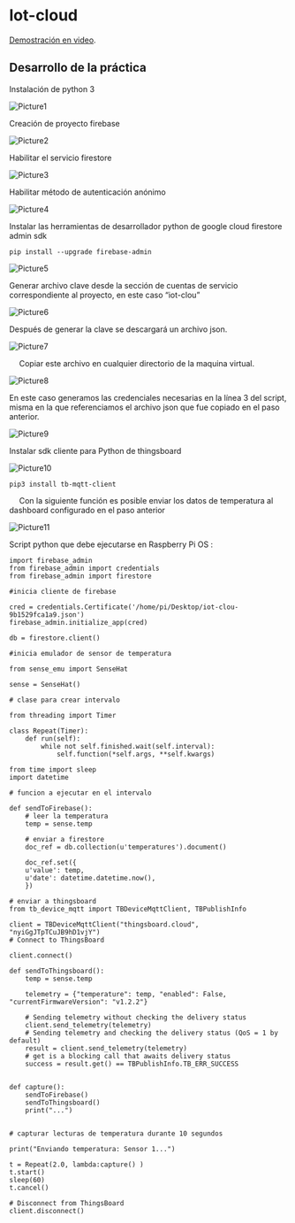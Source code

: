 # lot-cloud

[Demostración en video](https://youtu.be/kMU-U_RUYlw).

## Desarrollo de la práctica 

Instalación de python 3

![Picture1](https://user-images.githubusercontent.com/52419137/156303945-3aff548a-3048-48a9-ae26-2b067ba892b8.png)

Creación de proyecto firebase

![Picture2](https://user-images.githubusercontent.com/52419137/156304186-fdc15988-fab7-444c-ab4f-7bc3b3fe15bd.png)

Habilitar el servicio firestore

![Picture3](https://user-images.githubusercontent.com/52419137/156304199-5979f9d2-6693-4852-8982-2e92e2560c92.png)

Habilitar método de autenticación anónimo
 
![Picture4](https://user-images.githubusercontent.com/52419137/156304211-23ea37cc-0aa2-42ca-a409-07acf2b384d8.png)


Instalar las herramientas de desarrollador python de google cloud firestore admin sdk

```pip install --upgrade firebase-admin```

![Picture5](https://user-images.githubusercontent.com/52419137/156304232-41245633-a0d3-4da8-a715-ad232d8f85cb.png)

Generar archivo clave desde la sección de cuentas de servicio correspondiente al proyecto, en este caso “iot-clou”

![Picture6](https://user-images.githubusercontent.com/52419137/156304442-859c7e8e-1946-4b6e-ad23-0bcf76cb94ae.png)

Después de generar la clave se descargará un archivo json.


![Picture7](https://user-images.githubusercontent.com/52419137/156304491-67d0bbeb-520f-4af9-909f-14927dd5a015.png)

 
Copiar este archivo en cualquier directorio de la maquina virtual.

![Picture8](https://user-images.githubusercontent.com/52419137/156304516-6934840b-8c08-4db0-a7d8-c7d5744c8266.png)

En este caso generamos las credenciales necesarias en la línea 3 del script, misma en la que referenciamos el archivo json que fue copiado en el paso anterior.

![Picture9](https://user-images.githubusercontent.com/52419137/156304552-fb0090d4-af08-4c8b-a093-e94ed7c87374.png)

Instalar sdk cliente para Python de thingsboard 

![Picture10](https://user-images.githubusercontent.com/52419137/156304566-97af2e5c-e412-4211-a8d4-a339829cd1fd.png)

```pip3 install tb-mqtt-client```

 
Con la siguiente función es posible enviar los datos de temperatura al dashboard configurado en el paso anterior

![Picture11](https://user-images.githubusercontent.com/52419137/156304585-7a88e86e-11ac-4cf0-b15f-bc98cb5474ed.png)

Script python que debe ejecutarse en Raspberry Pi OS :

```
import firebase_admin
from firebase_admin import credentials
from firebase_admin import firestore
    
#inicia cliente de firebase
    
cred = credentials.Certificate('/home/pi/Desktop/iot-clou-9b1529fca1a9.json')
firebase_admin.initialize_app(cred)

db = firestore.client()

#inicia emulador de sensor de temperatura

from sense_emu import SenseHat

sense = SenseHat()

# clase para crear intervalo

from threading import Timer

class Repeat(Timer):
    def run(self):
        while not self.finished.wait(self.interval):
            self.function(*self.args, **self.kwargs)
            
from time import sleep
import datetime

# funcion a ejecutar en el intervalo

def sendToFirebase():
    # leer la temperatura
    temp = sense.temp

    # enviar a firestore
    doc_ref = db.collection(u'temperatures').document()

    doc_ref.set({
    u'value': temp,
    u'date': datetime.datetime.now(),
    })

# enviar a thingsboard
from tb_device_mqtt import TBDeviceMqttClient, TBPublishInfo

client = TBDeviceMqttClient("thingsboard.cloud", "nyiGgJTpTCuJB9hD1vjY")
# Connect to ThingsBoard

client.connect()

def sendToThingsboard():
    temp = sense.temp

    telemetry = {"temperature": temp, "enabled": False, "currentFirmwareVersion": "v1.2.2"}
    
    # Sending telemetry without checking the delivery status
    client.send_telemetry(telemetry) 
    # Sending telemetry and checking the delivery status (QoS = 1 by default)
    result = client.send_telemetry(telemetry)
    # get is a blocking call that awaits delivery status  
    success = result.get() == TBPublishInfo.TB_ERR_SUCCESS


def capture():
    sendToFirebase()
    sendToThingsboard()
    print("...")


# capturar lecturas de temperatura durante 10 segundos

print("Enviando temperatura: Sensor 1...")

t = Repeat(2.0, lambda:capture() )
t.start()
sleep(60)
t.cancel()

# Disconnect from ThingsBoard
client.disconnect()




```
